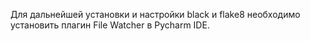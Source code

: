 Для дальнейшей установки и настройки black и flake8 необходимо установить плагин File Watcher в Pycharm IDE.